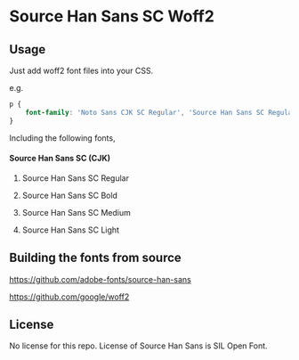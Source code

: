 Source Han Sans SC Woff2
=================================

## Usage

Just add woff2 font files into your CSS.

e.g.

```css
p {
    font-family: 'Noto Sans CJK SC Regular', 'Source Han Sans SC Regular', url('/path/to/SourceHanSansSC-Regular.woff2') format('woff2');
}
```

Including the following fonts,

#### Source Han Sans SC (CJK)

1. Source Han Sans SC Regular

1. Source Han Sans SC Bold

1. Source Han Sans SC Medium

1. Source Han Sans SC Light

## Building the fonts from source

https://github.com/adobe-fonts/source-han-sans

https://github.com/google/woff2

## License

No license for this repo. License of Source Han Sans is SIL Open Font.